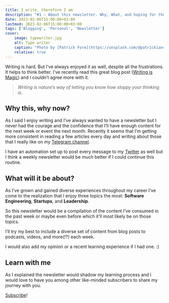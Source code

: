 ```yaml
---
title: I write, therefore I am
description: "#1 — About this newsletter. Why, What, and hoping for the best."
date: 2023-02-06T15:00:00+03:00
lastmod: 2023-02-06T15:00:00+03:00
tags: ['Blogging', 'Personal', 'Newsletter']
cover:
    image: typewriter.jpg
    alt: Type writer
    caption: "Photo by [Patrick Fore](https://unsplash.com/@patrickian4) on [Unsplash](https://unsplash.com)"
    relative: true
---
```


Writing is hard. But I’ve always enjoyed it as well, despite all the frustrations. It helps to think better. I’ve recently read this great blog post ([Writing is Magic](https://brooker.co.za/blog/2022/11/08/writing.html)) and I couldn’t agree more with it.

> *Writing is nature’s way of letting you know how sloppy your thinking is.*

## Why this, why now?

As I said I enjoy writing and I’ve always wanted to have a newsletter but I never had the courage and the confidence that I’ll have enough content for the next week or event the next month. Recently it seems that I’m getting more consistent in reading a few articles every day and writing about those that I really like on my [Telegram channel](https://t.me/mehdyk).

I have an automation set up to post every message to my [Twitter](https://twitter.com/mehdy314) as well but I think a weekly newsletter would be much better if I could continue this routine.

## What will it be about?

As I’ve grown and gained diverse experiences throughout my career I’ve come to the realization that I enjoy three topics the most: **Software Engineering**, **Startups**, and **Leadership**.

So this newsletter would be a compilation of the content I’ve consumed in the past week or maybe even before which it’ll most likely be on those topics.

I’ll try my best to include a diverse set of content from blog posts to podcasts, videos, and more(!?) each week.

I would also add my opinion or a recent learning experience if I had one. :)

## Learn with me

As I explained the newsletter would shadow my learning process and I would love to have you among other like-minded subscribers to share my journey with you.

[Subscribe](https://mehdy314.substack.com/)!
